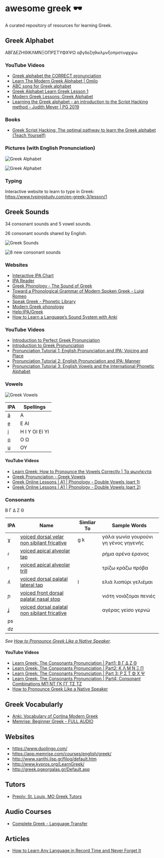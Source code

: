 # awesome greek 🕶️

A curated repository of resources for learning Greek.

## Greek Alphabet
ΑΒΓΔΕΖΗΘΙΚΛΜΝΞΟΠΡΣΤΥΦΧΨΩ
αβγδεζηθικλμνξοπρστυφχψω

### YouTube Videos

* [Greek alphabet the CORRECT pronunciation](https://www.youtube.com/watch?v=28yu1PFc438)
* [Learn The Modern Greek Alphabet | Omilo](https://www.youtube.com/watch?v=RQF6dZZqX5I)
* [ABC song for Greek alphabet](https://www.youtube.com/watch?v=YVq3587vT6s)
* [Greek Alphabet Learn Greek Lesson 1](https://www.youtube.com/watch?v=4U6876EZff0)
* [Modern Greek Lessons: Greek Alphabet](https://www.youtube.com/watch?v=vLoeAYL2-qc)
* [Learning the Greek alphabet - an introduction to the Script Hacking method - Judith Meyer | PG 2019](https://www.youtube.com/watch?v=nHA2DEYVJR0)

### Books

* [Greek Script Hacking: The optimal pathway to learn the Greek alphabet (Teach Yourself)](https://www.amazon.com/Greek-Script-Hacking-optimal-alphabet/dp/1473679826)

### Pictures (with English Pronunciation)
![Greek Alphabet](./greek-alphabet.png)

![Greek Alphabet](./greek-alphabet.webp)

### Typing
Interactive website to learn to type in Greek:
https://www.typingstudy.com/en-greek-3/lesson/1

## Greek Sounds

34 consonant sounds and 5 vowel sounds.

26 consonant sounds shared by English.

![Greek Sounds](./greek-sounds.png)

![8 new consonant sounds](./8-new-consonant-sounds.png)

### Websites

* [Interactive IPA Chart](https://www.ipachart.com/)
* [IPA Reader](http://ipa-reader.xyz/)
* [Greek Phonology - The Sound of Greek](http://greek.kanlis.com/phonology.html)
* [Toward a Phonological Grammar of Modern Spoken Greek - Luigi Romeo](https://www.tandfonline.com/doi/pdf/10.1080/00437956.1964.11659851)
* [Speak Greek - Phonetic Library](http://speakgreek.web.auth.gr/dp/en/library/choose)
* [Modern Greek phonology](https://en.wikipedia.org/wiki/Modern_Greek_phonology)
* [Help:IPA/Greek](https://en.wikipedia.org/wiki/Help:IPA/Greek)
* [How to Learn a Language’s Sound System with Anki](https://blog.fluent-forever.com/how-to-learn-pronunciation-anki/)

### YouTube Videos

* [Introduction to Perfect Greek Pronunciation](https://www.youtube.com/watch?v=TqzemlAVn6g)
* [Introduction to Greek Pronunciation](https://www.youtube.com/watch?v=PtsWZ8HvEuI)
* [Pronunciation Tutorial 1: English Pronunciation and IPA: Voicing and Place](https://www.youtube.com/watch?v=-e66ByetpDY)
* [Pronunciation Tutorial 2: English Pronunciation and IPA: Manner](https://www.youtube.com/watch?v=jJR1VPzayu0)
* [Pronunciation Tutorial 3: English Vowels and the International Phonetic Alphabet](https://www.youtube.com/watch?v=eeaghqkLRi8)

### Vowels

![Greek Vowels](./greek-vowels.png)

|IPA|Spellings|
|---|---------|
|[ä](https://en.wikipedia.org/wiki/Open_central_unrounded_vowel)|Α|
|[e̞](https://en.wikipedia.org/wiki/Mid_front_unrounded_vowel)|Ε ΑΙ|
|[i](https://en.wikipedia.org/wiki/Close_front_unrounded_vowel)|Η Ι Υ ΟΙ ΕΙ ΥΙ|
|[o](https://en.wikipedia.org/wiki/Close-mid_back_rounded_vowel)|Ο Ω|
|[u](https://en.wikipedia.org/wiki/Close_back_rounded_vowel)|ΟΥ|

#### YouTube Videos

* [Learn Greek: How to Pronounce the Vowels Correctly | Τα φωνήεντα](https://www.youtube.com/watch?v=Zb7r9kJODTw)
* [Greek Pronunciation - Greek Vowels](https://www.youtube.com/watch?v=Xql6qZ3lpUo)
* [Greek Online Lessons | A1 | Phonology - Double Vowels (part 1)](https://www.youtube.com/watch?v=WIWiD51a5VI)
* [Greek Online Lessons | A1 | Phonology - Double Vowels (part 2)](https://www.youtube.com/watch?v=pNFHIpFFYBY)

### Consonants
Β Γ Δ Ζ Θ

|IPA|Name|Simliar To|Sample Words|
|---|----|----------|------------|
|[ɣ](https://www.youtube.com/watch?v=Xz9Q38rmXi0)|[voiced dorsal velar non sibilant fricative](https://www.youtube.com/watch?v=MmGjJNGTuIs)|g k|γάλα γωνία γουρούνι γη γένος γηγενής|
|ɾ|[voiced apical alveolar tap](https://www.youtube.com/watch?v=J0IYx-WGebg)||ρήμα αρένα έρανος|
|r|[voiced apical alveolar trill](https://www.youtube.com/watch?v=uguCSUaA45k)||τρίζω κράζω πρόβα|
|ʎ|[voiced dorsal palatal lateral tap](https://www.youtube.com/watch?v=V8iyYPJL200)|l|ελιά λιοπύρι γελιέμαι|
|ɲ|[voiced front dorsal palatal nasal stop](https://www.youtube.com/watch?v=N0NIZNgVKaY)||νιότη νοιάζομαι πενιές|
|ʝ|[voiced dorsal palatal non sibilant fricative](https://www.youtube.com/watch?v=jXY5wj56kQY)||αγέρας γείσο γερνώ|
|ps||||
|dz||||

*See [How to Pronounce Greek Like a Native Speaker](https://www.youtube.com/watch?v=G_iQkFMHNiM)*.

#### YouTube Videos

* [Learn Greek: The Consonants Pronunciation | Part1: Β Γ Δ Ζ Θ](https://www.youtube.com/watch?v=J-K2PjifH0Q)
* [Learn Greek: The Consonants Pronunciation | Part2: Κ Λ Μ Ν Ξ Π](https://www.youtube.com/watch?v=04BgJPL12cA)
* [Learn Greek: The Consonants Pronunciation | Part 3: Ρ Σ Τ Φ Χ Ψ](https://www.youtube.com/watch?v=-CwN-k-URks)
* [Learn Greek: The Consonants Pronunciation | Part4: Consonant Combinations ΜΠ ΝΤ ΓΚ ΓΓ ΤΣ ΤΖ](https://www.youtube.com/watch?v=c08rv3JK3n4)
* [How to Pronounce Greek Like a Native Speaker](https://www.youtube.com/watch?v=G_iQkFMHNiM)

## Greek Vocabularly

* [Anki: Vocabulary of Cortina Modern Greek](https://ankiweb.net/shared/info/880833658)
* [Memrise: Beginner Greek - FULL AUDIO](https://app.memrise.com/course/358276/beginner-greek-full-audio/)

## Websites

* https://www.duolingo.com/
* https://app.memrise.com/courses/english/greek/
* http://www.xanthi.ilsp.gr/filog/default.htm
* http://www.kypros.org/LearnGreek/
* http://greek.pgeorgalas.gr/Default.asp

## Tutors

* [Preply: St. Louis, MO Greek Tutors](https://preply.com/en/St-Louis-MO/greek-tutors)

## Audio Courses

* [Complete Greek - Language Transfer](https://www.languagetransfer.org/greek)

## Articles

* [How to Learn Any Language in Record Time and Never Forget It](https://tim.blog/2014/07/16/how-to-learn-any-language-in-record-time-and-never-forget-it/)
